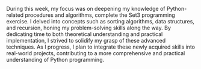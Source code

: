 During this week, my focus was on deepening my knowledge of Python-related procedures and algorithms, complete the Set3 programming exercise. I delved into concepts such as sorting algorithms, data structures, and recursion, honing my problem-solving skills along the way. By dedicating time to both theoretical understanding and practical implementation, I strived to solidify my grasp of these advanced techniques. As I progress, I plan to integrate these newly acquired skills into real-world projects, contributing to a more comprehensive and practical understanding of Python programming. 

